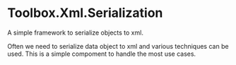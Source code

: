 # Toolbox.Xml.Serialization
A simple framework to serialize objects to xml.

Often we need to serialize data object to xml and various techniques can be used. 
This is a simple compoment to handle the most use cases. 
